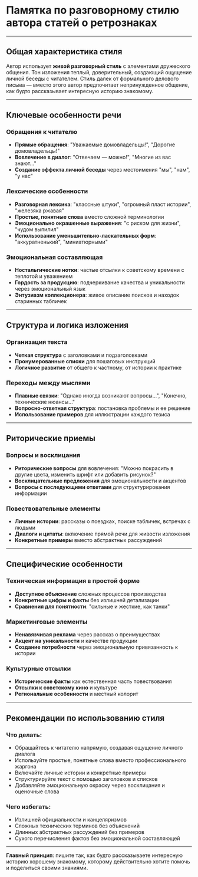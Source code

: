 # Памятка по разговорному стилю автора статей о ретрознаках

---

## Общая характеристика стиля

Автор использует **живой разговорный стиль** с элементами дружеского общения. Тон изложения теплый, доверительный, создающий ощущение личной беседы с читателем. Стиль далек от формального делового письма — вместо этого автор предпочитает непринужденное общение, как будто рассказывает интересную историю знакомому.

---

## Ключевые особенности речи

### Обращения к читателю

- **Прямые обращения**: "Уважаемые домовладельцы!", "Дорогие домовладельцы!"
- **Вовлечение в диалог**: "Отвечаем — можно!", "Многие из вас знают..."
- **Создание эффекта личной беседы** через местоимения "мы", "нам", "у нас"

### Лексические особенности

- **Разговорная лексика**: "классные штуки", "огромный пласт истории", "железяка ржавая"
- **Простые, понятные слова** вместо сложной терминологии
- **Эмоционально окрашенные выражения**: "с риском для жизни", "чудом выпилил"
- **Использование уменьшительно-ласкательных форм**: "аккуратненький", "миниатюрными"

### Эмоциональная составляющая

- **Ностальгические нотки**: частые отсылки к советскому времени с теплотой и уважением
- **Гордость за продукцию**: подчеркивание качества и уникальности через эмоциональный язык
- **Энтузиазм коллекционера**: живое описание поисков и находок старинных табличек

---

## Структура и логика изложения

### Организация текста

- **Четкая структура** с заголовками и подзаголовками
- **Пронумерованные списки** для пошаговых инструкций
- **Логичное развитие** от общего к частному, от истории к практике

### Переходы между мыслями

- **Плавные связки**: "Однако иногда возникают вопросы...", "Конечно, технические нюансы..."
- **Вопросно-ответная структура**: постановка проблемы и ее решение
- **Использование примеров** для иллюстрации каждого тезиса

---

## Риторические приемы

### Вопросы и восклицания

- **Риторические вопросы** для вовлечения: "Можно покрасить в другие цвета, изменить шрифт или добавить рисунок?"
- **Восклицательные предложения** для эмоциональности и акцентов
- **Вопросы с последующими ответами** для структурирования информации

### Повествовательные элементы

- **Личные истории**: рассказы о поездках, поиске табличек, встречах с людьми
- **Диалоги и цитаты**: включение прямой речи для живости изложения
- **Конкретные примеры** вместо абстрактных рассуждений

---

## Специфические особенности

### Техническая информация в простой форме

- **Доступное объяснение** сложных процессов производства
- **Конкретные цифры и факты** без излишней детализации
- **Сравнения для понятности**: "сильные и жесткие, как танки"

### Маркетинговые элементы

- **Ненавязчивая реклама** через рассказ о преимуществах
- **Акцент на уникальности** и качестве продукции
- **Создание потребности** через эмоциональную привязанность к истории

### Культурные отсылки

- **Исторические факты** как естественная часть повествования
- **Отсылки к советскому кино** и культуре
- **Региональные особенности** и местный колорит

---

## Рекомендации по использованию стиля

### Что делать:

- Обращайтесь к читателю напрямую, создавая ощущение личного диалога
- Используйте простые, понятные слова вместо профессионального жаргона
- Включайте личные истории и конкретные примеры
- Структурируйте текст с помощью заголовков и списков
- Добавляйте эмоциональную окраску через восклицания и оценочные слова

### Чего избегать:

- Излишней официальности и канцеляризмов
- Сложных технических терминов без объяснений
- Длинных абстрактных рассуждений без примеров
- Сухого перечисления фактов без эмоциональной составляющей

---

**Главный принцип**: пишите так, как будто рассказываете интересную историю хорошему знакомому, которому действительно хотите помочь и поделиться своими знаниями.